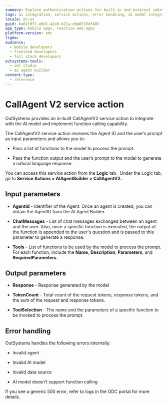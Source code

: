 ```yaml
---
summary: Explore authentication actions for built-in and external identity providers in OutSystems Developer Cloud (ODC).
tags: ai integration, service actions, error handling, ai model integration, chatbot functionality
locale: en-us
guid: ba01fdf7-e6d1-42eb-b21a-e9a0f25ef405
app_type: mobile apps, reactive web apps
platform-version: odc
figma:
audience:
  - mobile developers
  - frontend developers
  - full stack developers
outsystems-tools:
  - odc studio
  - ai agent builder
content-type:
  - reference
---
```


# CallAgent V2 service action

OutSystems provides an in-built CallAgentV2 service action to integrate with the AI model and implement function calling capability.  

The CallAgentV2 service action receives the Agent ID and the user’s prompt as input parameters and allows you to:

* Pass a list of functions to the model to process the prompt. 

* Pass the function output and the user’s prompt to the model to generate a natural language response.

You can access this service action from the **Logic** tab.  Under the Logic tab, go to **Service Actions > AIAgentBuilder > CallAgentV2.**

## Input parameters

- **AgentId** - Identifier of the Agent. Once an agent is created, you can obtain the AgentID from the AI Agent Builder.

- **ChatMessages** - List of chat messages exchanged between an agent and the user. Also, once a specific function is executed, the output of the function is appended to the user's question and is passed to this parameter to generate a response.  

- **Tools** - List of functions to be used by the model to process the prompt. For each function, include the **Name**, **Description**, **Parameters**, and **RequiredParameters**.

## Output parameters

- **Response** - Response generated by the model

- **TokenCount** - Total count of the request tokens, response tokens, and the sum of the request and response tokens.

- **ToolSelection** - The name and the parameters of a specific function to be invoked to process the prompt.

## Error handling

OutSystems handles the following errors internally:

- Invalid agent

- Invalid AI model

- Invalid data source

- AI model doesn’t support function calling

If you see a generic 500 error, refer to logs in the ODC portal for more details.
